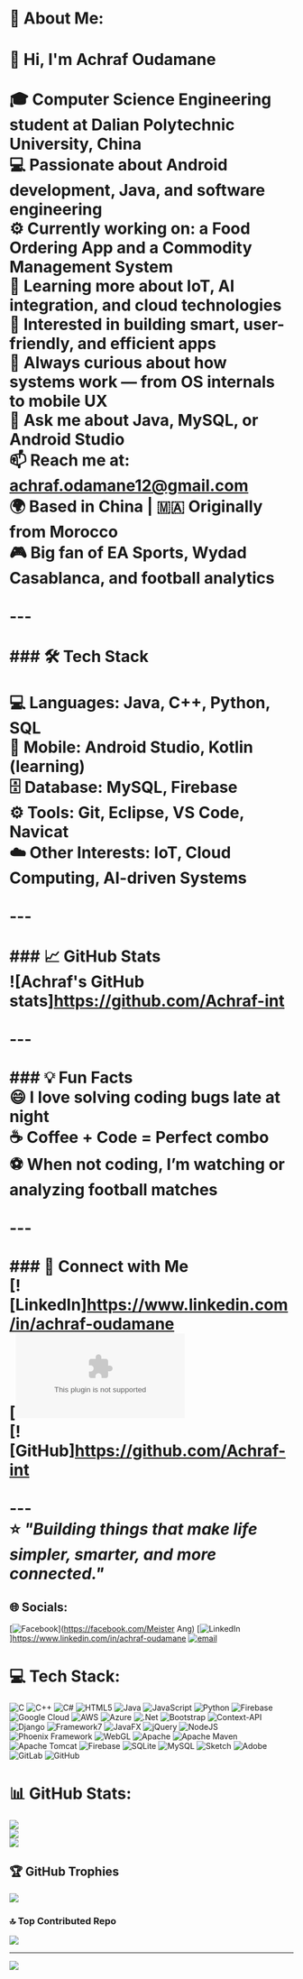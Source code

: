 # 💫 About Me:
# 👋 Hi, I'm Achraf Oudamane<br><br>🎓 Computer Science Engineering student at **Dalian Polytechnic University**, China  <br>💻 Passionate about **Android development**, **Java**, and **software engineering**  <br>⚙️ Currently working on: a **Food Ordering App** and a **Commodity Management System**  <br>🌱 Learning more about **IoT**, **AI integration**, and **cloud technologies**  <br>🚀 Interested in building smart, user-friendly, and efficient apps  <br>🧠 Always curious about how systems work — from OS internals to mobile UX  <br>💬 Ask me about Java, MySQL, or Android Studio  <br>📫 Reach me at: **achraf.odamane12@gmail.com**  <br>🌍 Based in **China** | 🇲🇦 Originally from **Morocco**  <br>🎮 Big fan of **EA Sports**, **Wydad Casablanca**, and football analytics  <br><br>---<br><br>### 🛠️ Tech Stack<br><br>💻 **Languages:** Java, C++, Python, SQL  <br>📱 **Mobile:** Android Studio, Kotlin (learning)  <br>🗄️ **Database:** MySQL, Firebase  <br>⚙️ **Tools:** Git, Eclipse, VS Code, Navicat  <br>☁️ **Other Interests:** IoT, Cloud Computing, AI-driven Systems  <br><br>---<br><br>### 📈 GitHub Stats<br>![Achraf's GitHub stats]https://github.com/Achraf-int<br><br>---<br><br>### 💡 Fun Facts<br>😄 I love solving coding bugs late at night  <br>☕ Coffee + Code = Perfect combo  <br>⚽ When not coding, I’m watching or analyzing football matches  <br><br>---<br><br>### 🔗 Connect with Me<br>[![LinkedIn]https://www.linkedin.com/in/achraf-oudamane<br>[![Gmail](mailto:achraf.odamane12@gmail.com)<br>[![GitHub]https://github.com/Achraf-int<br><br>---<br>⭐️ *"Building things that make life simpler, smarter, and more connected."*<br>


## 🌐 Socials:
[![Facebook](https://img.shields.io/badge/Facebook-%231877F2.svg?logo=Facebook&logoColor=white)](https://facebook.com/Meister Ang) [![LinkedIn](https://img.shields.io/badge/LinkedIn-%230077B5.svg?logo=linkedin&logoColor=white)]https://www.linkedin.com/in/achraf-oudamane [![email](https://img.shields.io/badge/Email-D14836?logo=gmail&logoColor=white)](mailto:achraf.odamane12@gmail.com) 

# 💻 Tech Stack:
![C](https://img.shields.io/badge/c-%2300599C.svg?style=for-the-badge&logo=c&logoColor=white) ![C++](https://img.shields.io/badge/c++-%2300599C.svg?style=for-the-badge&logo=c%2B%2B&logoColor=white) ![C#](https://img.shields.io/badge/c%23-%23239120.svg?style=for-the-badge&logo=csharp&logoColor=white) ![HTML5](https://img.shields.io/badge/html5-%23E34F26.svg?style=for-the-badge&logo=html5&logoColor=white) ![Java](https://img.shields.io/badge/java-%23ED8B00.svg?style=for-the-badge&logo=openjdk&logoColor=white) ![JavaScript](https://img.shields.io/badge/javascript-%23323330.svg?style=for-the-badge&logo=javascript&logoColor=%23F7DF1E) ![Python](https://img.shields.io/badge/python-3670A0?style=for-the-badge&logo=python&logoColor=ffdd54) ![Firebase](https://img.shields.io/badge/firebase-%23039BE5.svg?style=for-the-badge&logo=firebase) ![Google Cloud](https://img.shields.io/badge/GoogleCloud-%234285F4.svg?style=for-the-badge&logo=google-cloud&logoColor=white) ![AWS](https://img.shields.io/badge/AWS-%23FF9900.svg?style=for-the-badge&logo=amazon-aws&logoColor=white) ![Azure](https://img.shields.io/badge/azure-%230072C6.svg?style=for-the-badge&logo=microsoftazure&logoColor=white) ![.Net](https://img.shields.io/badge/.NET-5C2D91?style=for-the-badge&logo=.net&logoColor=white) ![Bootstrap](https://img.shields.io/badge/bootstrap-%238511FA.svg?style=for-the-badge&logo=bootstrap&logoColor=white) ![Context-API](https://img.shields.io/badge/Context--Api-000000?style=for-the-badge&logo=react) ![Django](https://img.shields.io/badge/django-%23092E20.svg?style=for-the-badge&logo=django&logoColor=white) ![Framework7](https://img.shields.io/badge/framework7-%23EE350F.svg?style=for-the-badge&logo=framework7&logoColor=white) ![JavaFX](https://img.shields.io/badge/javafx-%23FF0000.svg?style=for-the-badge&logo=javafx&logoColor=white) ![jQuery](https://img.shields.io/badge/jquery-%230769AD.svg?style=for-the-badge&logo=jquery&logoColor=white) ![NodeJS](https://img.shields.io/badge/node.js-6DA55F?style=for-the-badge&logo=node.js&logoColor=white) ![Phoenix Framework](https://img.shields.io/badge/phoenixframework-%23FD4F00.svg?style=for-the-badge&logo=phoenixframework&logoColor=black) ![WebGL](https://img.shields.io/badge/WebGL-990000?logo=webgl&logoColor=white&style=for-the-badge) ![Apache](https://img.shields.io/badge/apache-%23D42029.svg?style=for-the-badge&logo=apache&logoColor=white) ![Apache Maven](https://img.shields.io/badge/Apache%20Maven-C71A36?style=for-the-badge&logo=Apache%20Maven&logoColor=white) ![Apache Tomcat](https://img.shields.io/badge/apache%20tomcat-%23F8DC75.svg?style=for-the-badge&logo=apache-tomcat&logoColor=black) ![Firebase](https://img.shields.io/badge/firebase-a08021?style=for-the-badge&logo=firebase&logoColor=ffcd34) ![SQLite](https://img.shields.io/badge/sqlite-%2307405e.svg?style=for-the-badge&logo=sqlite&logoColor=white) ![MySQL](https://img.shields.io/badge/mysql-4479A1.svg?style=for-the-badge&logo=mysql&logoColor=white) ![Sketch](https://img.shields.io/badge/Sketch-FFB387?style=for-the-badge&logo=sketch&logoColor=black) ![Adobe](https://img.shields.io/badge/adobe-%23FF0000.svg?style=for-the-badge&logo=adobe&logoColor=white) ![GitLab](https://img.shields.io/badge/gitlab-%23181717.svg?style=for-the-badge&logo=gitlab&logoColor=white) ![GitHub](https://img.shields.io/badge/github-%23121011.svg?style=for-the-badge&logo=github&logoColor=white)
# 📊 GitHub Stats:
![](https://github-readme-stats.vercel.app/api?username=Achraf-int&theme=dark&hide_border=false&include_all_commits=false&count_private=false)<br/>
![](https://nirzak-streak-stats.vercel.app/?user=Achraf-int&theme=dark&hide_border=false)<br/>
![](https://github-readme-stats.vercel.app/api/top-langs/?username=Achraf-int&theme=dark&hide_border=false&include_all_commits=false&count_private=false&layout=compact)

## 🏆 GitHub Trophies
![](https://github-profile-trophy.vercel.app/?username=Achraf-int&theme=radical&no-frame=false&no-bg=true&margin-w=4)

### 🔝 Top Contributed Repo
![](https://github-contributor-stats.vercel.app/api?username=Achraf-int&limit=5&theme=dark&combine_all_yearly_contributions=true)

---
[![](https://visitcount.itsvg.in/api?id=Achraf-int&icon=0&color=0)](https://visitcount.itsvg.in)

<!-- Proudly created with GPRM ( https://gprm.itsvg.in ) -->

